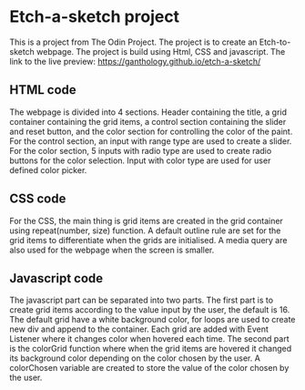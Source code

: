 # Etch-a-sketch project
This is a project from The Odin Project. The project is to create an Etch-to-sketch webpage. The project is build using Html, CSS and javascript.
The link to the live preview: https://ganthology.github.io/etch-a-sketch/

## HTML code
The webpage is divided into 4 sections. Header containing the title, a grid container containing the grid items, a control section containing the slider and reset button, and the color section for controlling the color of the paint. For the control section, an input with range type are used to create a slider. For the color section, 5 inputs with radio type are used to create radio buttons for the color selection. Input with color type are used for user defined color picker.

## CSS code
For the CSS, the main thing is grid items are created in the grid container using repeat(number, size) function. A default outline rule are set for the grid items to differentiate when the grids are initialised. A media query are also used for the webpage when the screen is smaller.

## Javascript code
The javascript part can be separated into two parts. The first part is to create grid items according to the value input by the user, the default is 16. The default grid have a white background color, for loops are used to create new div and append to the container. Each grid are added with Event Listener where it changes color when hovered each time. The second part is the colorGrid function where when the grid items are hovered it changed its background color depending on the color chosen by the user. A colorChosen variable are created to store the value of the color chosen by the user.